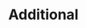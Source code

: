 ---
title: Additional
type: landing

sections:
  - block: markdown
    id: awards
    content:
      text: "![img](https://images.unsplash.com/photo-1462275646964-a0e3386b89fa?q=80&w=3028&auto=format&fit=crop&ixlib=rb-4.0.3&ixid=M3wxMjA3fDB8MHxwaG90by1wYWdlfHx8fGVufDB8fHx8fA%3D%3D)"
  - block: collection
    content:
      title: Awards
      filters:
        folders:
          - awards
    design:
      view: community/additional
      css_class: 'hover-effect'

  - block: collection
    id: certs
    content:
      title: Certifications
      filters:
        folders:
          - certifications
    design:
      view: community/additional
      css_class: 'hover-effect'
---